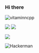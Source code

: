 ### Hi there

<p align="left"> <img src="https://komarev.com/ghpvc/?username=SKR301&label=Profile%20views&color=0e75b6&style=flat" alt="vitaminncpp" /> </p>

![](http://github-profile-summary-cards.vercel.app/api/cards/profile-details?username=SKR301&theme=tokyonight)
![](http://github-profile-summary-cards.vercel.app/api/cards/most-commit-language?username=SKR301&theme=tokyonight)


![](https://github-readme-stats-eight-theta.vercel.app/api?username=SKR301&show_icons=true&theme=tokyonight&include_all_commits=true&count_private=true)

![Hackerman](hackerman.svg)
